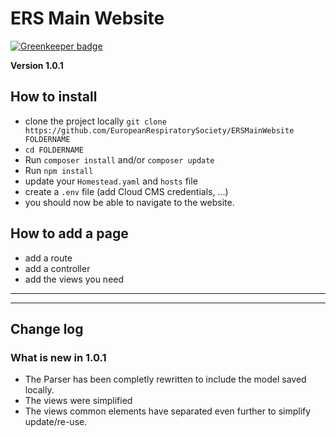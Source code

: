 # ERS Main Website

[![Greenkeeper badge](https://badges.greenkeeper.io/EuropeanRespiratorySociety/ERSMainWebsite.svg)](https://greenkeeper.io/)

**Version 1.0.1**

## How to install
* clone the project locally `git clone https://github.com/EuropeanRespiratorySociety/ERSMainWebsite FOLDERNAME`
* `cd FOLDERNAME`
* Run `composer install` and/or `composer update`
* Run `npm install`
* update your `Homestead.yaml` and `hosts` file
* create a `.env` file (add Cloud CMS credentials, ...)
* you should now be able to navigate to the website.

## How to add a page
* add a route
* add a controller
* add the views you need

-------------------
-------------------
## Change log

### What is new in 1.0.1
* The Parser has been completly rewritten to include the model saved locally. 
* The views were simplified
* The views common elements have separated even further to simplify update/re-use.